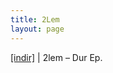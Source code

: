 ```yaml
---
title: 2Lem
layout: page
---
```

<a href="https://cloud.mail.ru/public/728ba6ea2a75/2lem%20-%20Dur%20EP" target="_blank">[indir]</a> | 2lem &#8211; Dur Ep.

